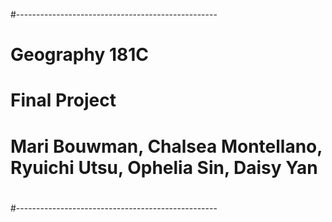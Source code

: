 #--------------------------------------------------
#
# Geography 181C
# Final Project
# Mari Bouwman, Chalsea Montellano, Ryuichi Utsu, Ophelia Sin, Daisy Yan 
#
#--------------------------------------------------
